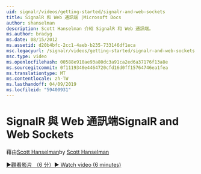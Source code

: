 ```yaml
---
uid: signalr/videos/getting-started/signalr-and-web-sockets
title: SignalR 和 Web 通訊端 |Microsoft Docs
author: shanselman
description: Scott Hanselman 介紹 SignalR 和 Web 通訊端。
ms.author: bradyg
ms.date: 08/15/2012
ms.assetid: d20b4bfc-2cc1-4aeb-b235-733146df1eca
msc.legacyurl: /signalr/videos/getting-started/signalr-and-web-sockets
msc.type: video
ms.openlocfilehash: 00588e910ae93a80dc3a91ca2ed6a37176f13a8e
ms.sourcegitcommit: 0f1119340e4464720cfd16d0ff15764746ea1fea
ms.translationtype: MT
ms.contentlocale: zh-TW
ms.lasthandoff: 04/09/2019
ms.locfileid: "59400931"
---
```

# <a name="signalr-and-web-sockets"></a><span data-ttu-id="045fd-103">SignalR 與 Web 通訊端</span><span class="sxs-lookup"><span data-stu-id="045fd-103">SignalR and Web Sockets</span></span>

<span data-ttu-id="045fd-104">藉由[Scott Hanselman](https://github.com/shanselman)</span><span class="sxs-lookup"><span data-stu-id="045fd-104">by [Scott Hanselman](https://github.com/shanselman)</span></span>

[<span data-ttu-id="045fd-105">&#9654;觀看影片 （6 分）</span><span class="sxs-lookup"><span data-stu-id="045fd-105">&#9654; Watch video (6 minutes)</span></span>](https://channel9.msdn.com/Blogs/ASP-NET-Site-Videos/signalr-and-web-sockets)
